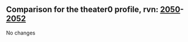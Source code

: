 ## Comparison for the theater0 profile, rvn: [2050](https://github.com/PRO100KatYT/FortniteProfileRevisions/tree/main/profiles/theater0/2050%20theater0.json)-[2052](https://github.com/PRO100KatYT/FortniteProfileRevisions/tree/main/profiles/theater0/2052%20theater0.json)

No changes
